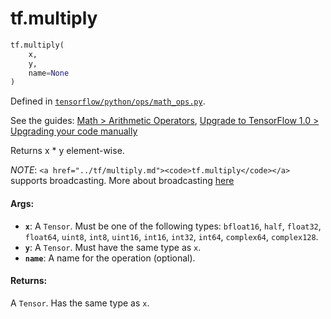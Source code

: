 <div itemscope itemtype="http://developers.google.com/ReferenceObject">
<meta itemprop="name" content="tf.multiply" />
<meta itemprop="path" content="Stable" />
</div>

# tf.multiply

``` python
tf.multiply(
    x,
    y,
    name=None
)
```



Defined in [`tensorflow/python/ops/math_ops.py`](https://www.tensorflow.org/code/tensorflow/python/ops/math_ops.py).

See the guides: [Math > Arithmetic Operators](../../../api_guides/python/math_ops.md#Arithmetic_Operators), [Upgrade to TensorFlow 1.0 > Upgrading your code manually](../../../api_guides/python/upgrade.md#Upgrading_your_code_manually)

Returns x * y element-wise.

*NOTE*: `<a href="../tf/multiply.md"><code>tf.multiply</code></a>` supports broadcasting. More about broadcasting
[here](http://docs.scipy.org/doc/numpy/user/basics.broadcasting.html)

#### Args:

* <b>`x`</b>: A `Tensor`. Must be one of the following types: `bfloat16`, `half`, `float32`, `float64`, `uint8`, `int8`, `uint16`, `int16`, `int32`, `int64`, `complex64`, `complex128`.
* <b>`y`</b>: A `Tensor`. Must have the same type as `x`.
* <b>`name`</b>: A name for the operation (optional).


#### Returns:

A `Tensor`. Has the same type as `x`.